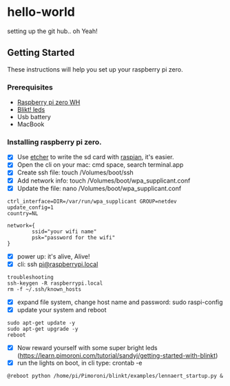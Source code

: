 # hello-world
setting up the git hub.. oh Yeah!

## Getting Started
These instructions will help you set up your raspberry pi zero.

### Prerequisites
* [Raspberry pi zero WH](https://www.kiwi-electronics.nl/raspberry-pi-zero-wh-header-voorgesoldeerd?search=raspberry%20pi%20zero)
* [Blikt! leds](https://www.kiwi-electronics.nl/blinkt-voor-raspberry-pi?search=blinkt!)
* Usb battery
* MacBook

### Installing raspberry pi zero.
- [x] Use [etcher](https://etcher.io) to write the sd card with [raspian](https://www.raspberrypi.org/downloads/raspbian/), it's easier.
- [x] Open the cli on your mac: cmd space, search terminal.app
- [x] Create ssh file: touch /Volumes/boot/ssh
- [x] Add network info: touch /Volumes/boot/wpa_supplicant.conf
- [x] Update the file: nano /Volumes/boot/wpa_supplicant.conf
```
ctrl_interface=DIR=/var/run/wpa_supplicant GROUP=netdev
update_config=1
country=NL

network={
        ssid="your wifi name"
        psk="password for the wifi"
}
```
- [x] power up: it's alive, Alive!
- [x] cli: ssh pi@raspberrypi.local
```
troubleshooting
ssh-keygen -R raspberrypi.local
rm -f ~/.ssh/known_hosts
```
- [x] expand file system, change host name and password: sudo raspi-config
- [x] update your system and reboot
```
sudo apt-get update -y
sudo apt-get upgrade -y
reboot
```
- [x] Now reward yourself with some super bright leds (https://learn.pimoroni.com/tutorial/sandyj/getting-started-with-blinkt)
- [x] run the lights on boot, in cli type: crontab -e
```
@reboot python /home/pi/Pimoroni/blinkt/examples/lennaert_startup.py &
```

